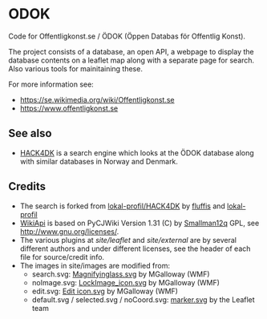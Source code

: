 ODOK
====

Code for Offentligkonst.se / ÖDOK (Öppen Databas för Offentlig Konst).

The project consists of a database, an open API, a webpage to display the database contents on a leaflet map along with a separate page for search. Also various tools for mainitaining these.

For more information see:
* https://se.wikimedia.org/wiki/Offentligkonst.se
* https://www.offentligkonst.se


## See also

* [HACK4DK](https://github.com/lokal-profil/HACK4DK) is a search engine which looks at the ÖDOK database along with similar databases in Norway and Denmark.


## Credits

* The search is forked from [lokal-profil/HACK4DK](https://github.com/lokal-profil/HACK4DK) by [fluffis](https://github.com/fluffis) and [lokal-profil](https://github.com/lokal-profil)
* [WikiApi](https://github.com/lokal-profil/ODOK/blob/master/tools/WikiApi.py) is based on PyCJWiki Version 1.31 (C) by [Smallman12q](https://en.wikipedia.org/wiki/User_talk:Smallman12q) GPL, see http://www.gnu.org/licenses/.
* The various plugins at *site/leaflet* and *site/external* are by several different authors and under different licenses, see the header of each file for source/credit info.
* The images in site/images are modified from:
  * search.svg: [Magnifyinglass.svg](https://commons.wikimedia.org/wiki/File:Magnifyinglass.svg) by MGalloway (WMF)
  * noImage.svg: [LockImage_icon.svg](https://commons.wikimedia.org/wiki/File:LockImage_icon.svg) by MGalloway (WMF)
  * edit.svg: [Edit icon.svg](https://commons.wikimedia.org/wiki/File:Edit_icon.svg) by MGalloway (WMF)
  * default.svg / selected.svg / noCoord.svg: [marker.svg](https://github.com/Leaflet/Leaflet/blob/master/src/images/marker.svg) by the Leaflet team
